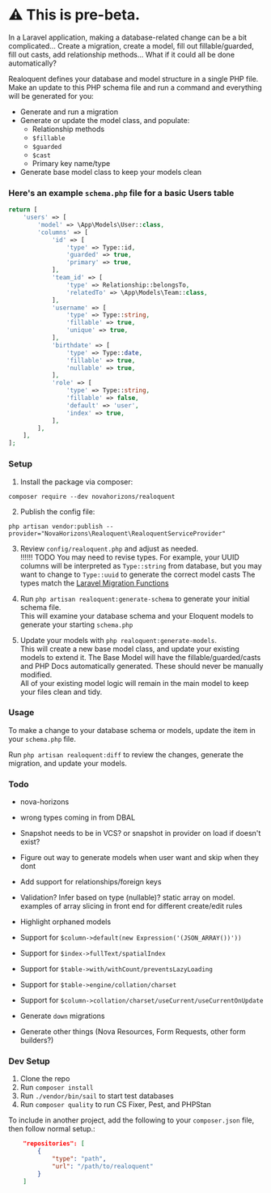 # ⚠️ This is pre-beta. 

In a Laravel application, making a database-related change can be a bit complicated... Create a migration, create a model, fill out fillable/guarded, fill out casts, add relationship methods... What if it could all be done automatically?

Realoquent defines your database and model structure in a single PHP file. Make an update to this PHP schema file and run a command and everything will be generated for you:

* Generate and run a migration
* Generate or update the model class, and populate:
  * Relationship methods
  * `$fillable`
  * `$guarded`
  * `$cast`
  * Primary key name/type
* Generate base model class to keep your models clean

### Here's an example `schema.php` file for a basic Users table
```php
return [
    'users' => [
        'model' => \App\Models\User::class,
        'columns' => [
            'id' => [
                'type' => Type::id,
                'guarded' => true,
                'primary' => true,
            ],
            'team_id' => [
                'type' => Relationship::belongsTo,
                'relatedTo' => \App\Models\Team::class,
            ],
            'username' => [
                'type' => Type::string,
                'fillable' => true,
                'unique' => true,
            ],
            'birthdate' => [
                'type' => Type::date,
                'fillable' => true,
                'nullable' => true,
            ],
            'role' => [
                'type' => Type::string,
                'fillable' => false,
                'default' => 'user',
                'index' => true,
            ],
        ],
    ],
];
```

### Setup

1. Install the package via composer:

`composer require --dev novahorizons/realoquent`

2. Publish the config file:

`php artisan vendor:publish --provider="NovaHorizons\Realoquent\RealoquentServiceProvider"`

3. Review `config/realoquent.php` and adjust as needed.  
!!!!!! TODO You may need to revise types. For example, your UUID columns will be interpreted as `Type::string` from database, but you may want to change to `Type::uuid` to generate the correct model casts
The types match the [Laravel Migration Functions](https://laravel.com/docs/10.x/migrations#available-column-types)
  
4. Run `php artisan realoquent:generate-schema` to generate your initial schema file.  
This will examine your database schema and your Eloquent models to generate your starting `schema.php`


5. Update your models with `php realoquent:generate-models`.  
This will create a new base model class, and update your existing models to extend it.
The Base Model will have the fillable/guarded/casts and PHP Docs automatically generated. These should never be manually modified.  
All of your existing model logic will remain in the main model to keep your files clean and tidy.

### Usage

To make a change to your database schema or models, update the item in your `schema.php` file.

Run `php artisan realoquent:diff` to review the changes, generate the migration, and update your models.

### Todo

- nova-horizons
- wrong types coming in from DBAL
- Snapshot needs to be in VCS? or snapshot in provider on load if doesn't exist?

- Figure out way to generate models when user want and skip when they dont
- Add support for relationships/foreign keys
- Validation? Infer based on type (nullable)? static array on model. examples of array slicing in front end for different create/edit rules
- Highlight orphaned models
- Support for `$column->default(new Expression('(JSON_ARRAY())'))`
- Support for `$index->fullText/spatialIndex`
- Support for `$table->with/withCount/preventsLazyLoading`
- Support for `$table->engine/collation/charset`
- Support for `$column->collation/charset/useCurrent/useCurrentOnUpdate`

- Generate `down` migrations
- Generate other things (Nova Resources, Form Requests, other form builders?)

### Dev Setup

1. Clone the repo
2. Run `composer install`
3. Run `./vendor/bin/sail` to start test databases
4. Run `composer quality` to run CS Fixer, Pest, and PHPStan

To include in another project, add the following to your `composer.json` file, then follow normal setup.:

```json
    "repositories": [
        {
            "type": "path",
            "url": "/path/to/realoquent"
        }
    ]
```

